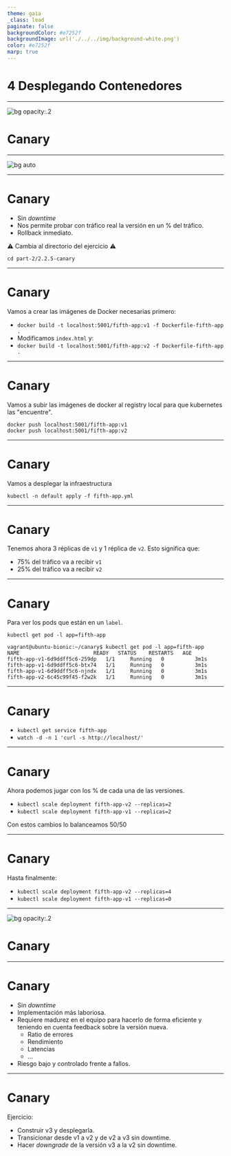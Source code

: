 ```yaml
---
theme: gaia
_class: lead
paginate: false
backgroundColor: #e7252f
backgroundImage: url('./../../img/background-white.png')
color: #e7252f
marp: true
---
```

<!-- _backgroundImage: url('./../../img/background-red.png') -->
<!-- _color: white -->

# 4 Desplegando Contenedores

---
![bg opacity:.2](https://media1.tenor.com/images/6c558a6366d2967e6de4ad294c3c4b7f/tenor.gif)
# Canary

---
![bg auto](https://www.tigera.io/wp-content/uploads/2018/12/canary-deployment-74d9ceb259a7b87beb0b5fc3af0e3788-e9535-1.png)

---
# Canary

- Sin _downtime_
- Nos permite probar con tráfico real la versión en un % del tráfico.
- Rollback inmediato.

:warning: Cambia al directorio del ejercicio :warning:
```
cd part-2/2.2.5-canary
```

---
# Canary

Vamos a crear las imágenes de Docker necesarias primero:

- `docker build -t localhost:5001/fifth-app:v1 -f Dockerfile-fifth-app .`
- Modificamos `index.html` y:
- `docker build -t localhost:5001/fifth-app:v2 -f Dockerfile-fifth-app .`

---
# Canary


Vamos a subir las imágenes de docker al registry local para que kubernetes las "encuentre".

```
docker push localhost:5001/fifth-app:v1
docker push localhost:5001/fifth-app:v2
```

---
# Canary

Vamos a desplegar la infraestructura

`kubectl -n default apply -f fifth-app.yml`

---

# Canary

Tenemos ahora 3 réplicas de `v1` y 1 réplica de `v2`. Esto significa que:
- 75% del tráfico va a recibir `v1`
- 25% del tráfico va a recibir `v2`

---
# Canary

Para ver los pods que están en un `label`.

`kubectl get pod -l app=fifth-app`

```
vagrant@ubuntu-bionic:~/canary$ kubectl get pod -l app=fifth-app
NAME                        READY   STATUS    RESTARTS   AGE
fifth-app-v1-6d9ddff5c6-259dp   1/1     Running   0          3m1s
fifth-app-v1-6d9ddff5c6-btx74   1/1     Running   0          3m1s
fifth-app-v1-6d9ddff5c6-njndx   1/1     Running   0          3m1s
fifth-app-v2-6c45c99f45-f2w2k   1/1     Running   0          3m1s
```

---
# Canary
- `kubectl get service fifth-app`
- `watch -d -n 1 'curl -s http://localhost/'`

---
# Canary

Ahora podemos jugar con los % de cada una de las versiones.

- `kubectl scale deployment fifth-app-v2 --replicas=2`
- `kubectl scale deployment fifth-app-v1 --replicas=2`

Con estos cambios lo balanceamos 50/50

---
# Canary

Hasta finalmente:

- `kubectl scale deployment fifth-app-v2 --replicas=4`
- `kubectl scale deployment fifth-app-v1 --replicas=0`

---
![bg opacity:.2](https://imagenes.20minutos.es/files/image_656_370/uploads/imagenes/2019/05/21/957237.jpg)
# Canary

---
# Canary
- Sin _downtime_
- Implementación más laboriosa.
- Requiere madurez en el equipo para hacerlo de forma eficiente y teniendo en cuenta feedback sobre la versión nueva.
    - Ratio de errores
    - Rendimiento
    - Latencias
    - ...
- Riesgo bajo y controlado frente a fallos.

---
# Canary

Ejercicio:

- Construir v3 y desplegarla.
- Transicionar desde v1 a v2 y de v2 a v3 sin downtime.
- Hacer _downgrade_ de la versión v3 a la v2 sin downtime.

